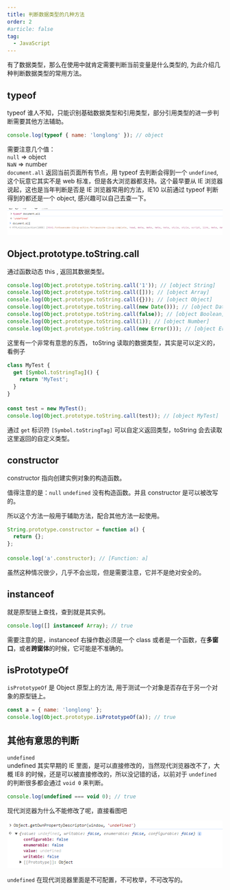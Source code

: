 ```yaml
---
title: 判断数据类型的几种方法
order: 2
#article: false
tag:
  - JavaScript
---
```


有了数据类型，那么在使用中就肯定需要判断当前变量是什么类型的, 为此介绍几种判断数据类型的常用方法。

## typeof

typeof 谁人不知，只能识别基础数据类型和引用类型，部分引用类型的进一步判断需要其他方法辅助。

```javascript
console.log(typeof { name: 'longlong' }); // object
```

需要注意几个值：  
`null` => object  
`NaN` => number  
`document.all` 返回当前页面所有节点，用 typeof 去判断会得到一个 `undefined`, 这个玩意它其实不是 web 标准，但是各大浏览器都支持。这个最早要从 IE 浏览器说起，这也是当年判断是否是 IE 浏览器常用的方法，IE10 以前通过 typeof 判断得到的都还是一个 object, 感兴趣可以自己去查一下。

![](images/typeof1.png)

## Object.prototype.toString.call

通过函数动态 this , 返回其数据类型。

```javascript
console.log(Object.prototype.toString.call('1')); // [object String]
console.log(Object.prototype.toString.call([])); // [object Array]
console.log(Object.prototype.toString.call({})); // [object Object]
console.log(Object.prototype.toString.call(new Date())); // [object Date]
console.log(Object.prototype.toString.call(false)); // [object Boolean]
console.log(Object.prototype.toString.call(1)); // [object Number]
console.log(Object.prototype.toString.call(new Error())); // [object Error]
```

这里有一个非常有意思的东西， toString 读取的数据类型，其实是可以定义的，看例子

```javascript
class MyTest {
  get [Symbol.toStringTag]() {
    return 'MyTest';
  }
}

const test = new MyTest();
console.log(Object.prototype.toString.call(test)); // [object MyTest]
```

通过 `get` 标识符 `[Symbol.toStringTag]` 可以自定义返回类型，toString 会去读取这里返回的自定义类型。

## constructor

constructor 指向创建实例对象的构造函数。

值得注意的是：`null` `undefined` 没有构造函数。并且 constructor 是可以被改写的。

所以这个方法一般用于辅助方法，配合其他方法一起使用。

```javascript
String.prototype.constructor = function a() {
  return {};
};

console.log('a'.constructor); // [Function: a]
```

虽然这种情况很少，几乎不会出现，但是需要注意，它并不是绝对安全的。

## instanceof

就是原型链上查找，查到就是其实例。

```javascript
console.log([] instanceof Array); // true
```

需要注意的是，instanceof 右操作数必须是一个 class 或者是一个函数，在**多窗口**，或者**跨窗体**的时候，它可能是不准确的。

## isPrototypeOf

`isPrototypeOf` 是 Object 原型上的方法, 用于测试一个对象是否存在于另一个对象的原型链上。

```javascript
const a = { name: 'longlong' };
console.log(Object.prototype.isPrototypeOf(a)); // true
```

## 其他有意思的判断

`undefined`  
undefined 其实早期的 IE 里面，是可以直接修改的，当然现代浏览器改不了，大概 IE8 的时候，还是可以被直接修改的，所以没记错的话，以前对于 `undefined` 的判断很多都会通过 `void 0` 来判断。

```javascript
console.log(undefined === void 0); // true
```

现代浏览器为什么不能修改了呢，直接看图吧

![](images/undefined.png)

`undefined` 在现代浏览器里面是不可配置，不可枚举，不可改写的。
